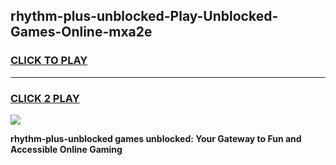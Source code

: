 
## rhythm-plus-unblocked-Play-Unblocked-Games-Online-mxa2e
<h3>
<a href="https://premium76.site?title=rhythm-plus-unblocked&ref=25A">CLICK TO PLAY</a></h3>
<hr>

<h3>
<a href="https://premium76.site?title=rhythm-plus-unblocked&ref=25A">CLICK 2 PLAY</a>
  
</h3>

<a href="https://premium76.site?title=rhythm-plus-unblocked&ref=25A"><img src="https://clearcache.store/games.png"></a>


**rhythm-plus-unblocked games unblocked: Your Gateway to Fun and Accessible Online Gaming**
